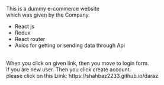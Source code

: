 This is a dummy e-commerce website <br /> which was given by the Company.
<ul>
  <li>React js</li>
  <li>Redux</li>
  <li>React router</li>
  <li>Axios for getting or sending data through Api</li>
</ul> <br />
When you click on given link, then you move to login form.<br />
if you are new user. Then you click create account. <br />
please click on this Liink:   https://shahbaz2233.github.io/daraz
